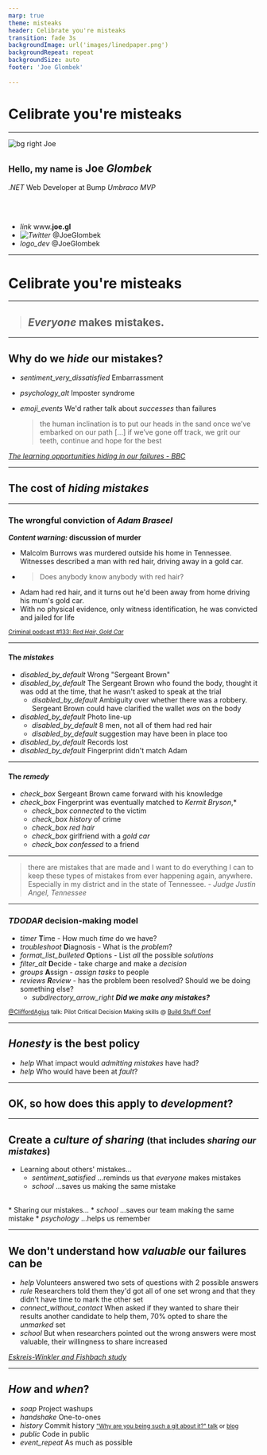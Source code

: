 ```yaml
---
marp: true
theme: misteaks
header: Celibrate you're misteaks
transition: fade 3s
backgroundImage: url('images/linedpaper.png')
backgroundRepeat: repeat
backgroundSize: auto
footer: 'Joe Glombek'
 
---
```


<!--
_header: ''
_backgroundImage:
_class: lead
--->

# Celibrate you're misteaks

---

<!--
_header: ''
_footer: ''
--->

![bg right Joe](images/me.jpg)

## <small>Hello, my name is</small> Joe *Glombek*
*.NET* Web Developer at Bump
*Umbraco MVP*

<br />
<br />

- <i>link</i> www.**joe.gl**
- <i>![Twitter](images/Twitter%20social%20icons%20-%20circle%20-%20blue.svg)</i> @JoeGlombek
- <i>logo_dev</i> @JoeGlombek

---

<!--
_header: ''
_backgroundImage:
_class: lead
--->

# Celibrate you're misteaks

---

> ## *Everyone* makes mistakes.

<!--- We've heard it time and again. But there's always that nagging voice inside our heads telling us to hide it away somewhere. -->
---

## Why do we *hide* our mistakes?

* <i>sentiment_very_dissatisfied</i> Embarrassment <!--I can do better attitude-->
* <i>psychology_alt</i> Imposter syndrome
* <i>emoji_events</i> We'd rather talk about *successes* than failures <!-- It's human nature! -->

    > the human inclination is to put our heads in the sand once we’ve embarked on our path [...] if we’ve gone off track, we grit our teeth, continue and hope for the best

<cite>[The learning opportunities hiding in our failures - BBC](https://www.bbc.com/worklife/article/20200616-the-learning-opportunities-hiding-in-our-failures)</cite>

---
<!-- ![bg right 50%](images/RedHair_Art-1024x1024.png) -->

## The cost of *hiding mistakes*

---

### The wrongful conviction of *Adam Braseel*

***Content warning:* discussion of murder**

* Malcolm Burrows was murdered outside his home in Tennessee. Witnesses described a man with red hair, driving away in a gold car.
* <blockquote>Does anybody know anybody with red hair?</blockquote>
* Adam had red hair, and it turns out he'd been away from home driving his mum's gold car.
* With no physical evidence, only witness identification, he was convicted and jailed for life <!--- no motive, didn't know the victim -->

<small>[Criminal podcast #133: *Red Hair, Gold Car*](https://thisiscriminal.com/episode-133-red-hair-gold-car/)</small>

---

#### The *mistakes*

* <i>disabled_by_default</i> Wrong "Sergeant Brown" <!-- One Sergeant Brown found the body, while the other watched the house after the crime. The latter spoke at trial -->
* <i>disabled_by_default</i> The Sergeant Brown who found the body, thought it was odd at the time, that he wasn't asked to speak at the trial
    - <i>disabled_by_default</i> Ambiguity over whether there was a robbery. Sergeant Brown could have clarified the wallet *was* on the body
* <i>disabled_by_default</i> Photo line-up
    - <i>disabled_by_default</i> 8 men, not all of them had red hair
    - <i>disabled_by_default</i> suggestion may have been in place too
* <i>disabled_by_default</i> Records lost
* <i>disabled_by_default</i> Fingerprint didn't match Adam

<!-- Malcolm Burrows -->

---

#### The *remedy*

* <i>check_box</i> Sergeant Brown came forward with his knowledge
* <i>check_box</i> Fingerprint was eventually matched to *Kermit Bryson*,* <!-- Didn't come forward with this until 1 year later -->
    - <i>check_box</i> *connected* to the victim
    - <i>check_box</i> *history* of crime
    - <i>check_box</i> *red hair*
    - <i>check_box</i> girlfriend with a *gold car*
    - <i>check_box</i> *confessed* to a friend

<!-- Malcolm Burrows -->
---

> there are mistakes that are made and I want to do everything I can to keep these types of mistakes from ever happening again, anywhere. Especially in my district and in the state of Tennessee.
<cite>- Judge Justin Angel, Tennessee</cite>

<!--
This was by no means an ideal outcome, but Adam was released from prison, and lessons *were* learn't from these mistakes.

Judge Angel and others involved are on the look-out for similar situations
People listening to the Criminal Podcast and other media coverage have learnt of these issues
Greater awareness of the issues with photo lineups
-->

---

### *TDODAR* decision-making model

* <i>timer</i> **T**ime - How much *time* do we have?
* <i>troubleshoot</i> **D**iagnosis - What is the *problem*?
* <i>format_list_bulleted</i> **O**ptions - List *all* the possible *solutions*
* <i>filter_alt</i> **D**ecide - take charge and make a *decision*
* <i>groups</i> **A**ssign - *assign tasks* to people
* <i>reviews</i> ***R**eview* - has the problem been resolved? Should we be doing something else?
    * <i>subdirectory_arrow_right</i> ***Did we make any mistakes?***

<!--

As soon as there's time for a review, one is conducted. This review process is asking one main question: did we make any mistakes?
A lapse in judgement when flying is a matter of life and death, so it's fully accepted that mistakes should be identified early and often so that they can be rectified as soon as possible.
-->

<small>[@CliffordAgius](https://twitter.com/CliffordAgius) talk: Pilot Critical Decision Making skills @ [Build Stuff Conf](https://www.youtube.com/watch?v=co8AAYVWcgI)</small>

<!-- if it's good enough for pilots, it's probably good enough for us -->
---

## *Honesty* is the best policy

* <i>help</i> What impact would *admitting mistakes* have had?
* <i>help</i> Who would have been at *fault*?

---

## OK, so how does this apply to *development*?

---

## Create a *culture of sharing* <small>(that includes *sharing our mistakes*)</small>


* Learning about others' mistakes&hellip;
    * <i>sentiment_satisfied</i> &hellip;reminds us that *everyone* makes mistakes
    * <i>school</i> &hellip;saves us making the same mistake
<br />
* Sharing our mistakes&hellip;
    * <i>school</i> &hellip;saves our team making the same mistake
    * <i>psychology</i> &hellip;helps us remember


---

## We don't understand how *valuable* our failures can be

* <i>help</i> Volunteers answered two sets of questions with 2 possible answers
* <i>rule</i> Researchers told them they'd got all of one set wrong and that they didn't have time to mark the other set
* <i>connect_without_contact</i> When asked if they wanted to share their results another candidate to help them, 70% opted to share the *unmarked* set
* <i>school</i> But when researchers pointed out the wrong answers were most valuable, their willingness to share increased

<!-- Now, maybe some of you be able to take this talk as your indication that your mistakes are valuable, so you can start sharing those too -->

<cite>[Eskreis-Winkler and Fishbach study](https://www.bbc.com/worklife/article/20200616-the-learning-opportunities-hiding-in-our-failures)</cite>

---

## *How* and *when*?

* <i>soap</i> Project washups <!-- Project or sprint washups or retrospectives - time specifically for discussing what went well and what didn't go so well in a project -->
* <i>handshake</i> One-to-ones <!-- Talk to your mentor or boss about your progress - mistakes are progress too if you're learning from them! -->
* <i>history</i> Commit history <small>["Why are you being such a git about it?" talk](https://joe.gl/ombek/talks/ddd-21/) or [blog](https://joe.gl/ombek/blog/such-a-git)</small><!-- Don't overwrite your git history-->
* <i>public</i> Code in public
* <i>event_repeat</i> As much as possible

<!--
We've heard it time and again. But there's always that nagging voice inside our heads telling us to hide it away somewhere. But why be ashamed?! Besides, this can lead to more mistakes in the future. We'll take a look at some of my mistakes and even look at some extreme cases where mistakes can cost lives.

As well as looking at how hiding mistakes can be damaging to our confidence as well as to our work, we'll discuss how and when to talk about our mistakes along with success stories and how highlighting past mistakes can help save time, effort, and - most importantly - shame as individuals, teams, and as a community.

Takeaways:

- An understanding of how hiding mistakes can be damaging
- How being open about past mistakes can help going forwards
- Ideas for how and when to talk about mistakes

-->
